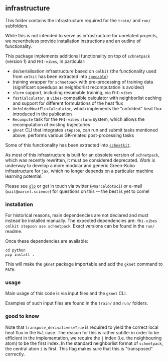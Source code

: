 ## infrastructure

This folder contains the infrastructure required for the `train/` and `run/` subfolders.

While this is not intended to serve as infrastructure for unrelated projects, we nevertheless provide installation instructions and an outline of functionality.

This package implements additional functionality on top of `schnetpack` (version 1) and `FHI-vibes`, in particular:

- de/serialisation infrastructure based on `cmlkit` (the functionality used from `cmlkit` has been extracted into [`specable`](https://github.com/sirmarcel/specable))
- training wrapper for `schnetpack` with pre-processing of training data (significant speedups as neighborlist recomputation is avoided)
- `slurm` support, including resumable training, via `FHI-vibes`
- `fastCalculator`, a `vibes`-compatible calculator with neighborlist caching and support for different formulations of the heat flux
- `UnfoldedHeatFluxCalculator`, which implements the "unfolded" heat flux introduced in the publication
- `Recompute` task for the `FHI-vibes` `slurm` system, which allows the recomputation of existing trajectories
- `gknet` CLI that integrates `stepson`, can run and submit tasks mentioned above, performs various GK-related post-processing tasks

Some of this functionality has been extracted into [`schnetkit`](https://github.com/sirmarcel/schnetkit/).

As most of this infrastructure is built for an obsolete version of `schnetpack`, which was recently rewritten, it must be considered deprecated. Work is underway to develop a more modular and generic Green-Kubo infrastructure for `jax`, which no longer depends on a particular machine learning potential.

Please see [`glp`](https://github.com/sirmarcel/glp) or get in touch via twitter (`@marceldotsci`) or e-mail (`mail@marcel.science`) for questions on this -- the best is yet to come!


### installation

For historical reasons, main dependencies are not declared and must instead be installed manually.
The expected dependencies are: `fhi-vibes cmlkit stepson ase schnetpack`. Exact versions can be found in the `run/` readme.

Once these dependencies are available:

```
cd python
pip install .
```

This will make the `gknet` package importable and add the `gknet` command to `PATH`.

### usage

Main usage of this code is via input files and the `gknet` CLI.

Examples of such input files are found in the `train/` and `run/` folders.

### good to know

Note that `transpose_derivatives=True` is required to yield the correct local heat flux in the `M=1` case. The reason for this is rather subtle: in order to be efficient in the implementation, we require the `j` index (i.e. the neighbouring atom) to be the first index. In the standard neighborlist format of `schnetpack`, the central atom `i` is first. This flag makes sure that this is "transposed" correctly.
